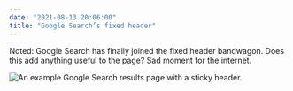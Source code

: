 ```yaml
---
date: "2021-08-13 20:06:00"
title: "Google Search’s fixed header"
---
```



Noted: Google Search has finally joined the fixed header bandwagon. Does this add anything useful to the page? Sad moment for the internet.

<img class="db mv4 c-bleed" alt="An example Google Search results page with a sticky header." src="https://www.thisdaysportion.com/images/google-header.jpg">
